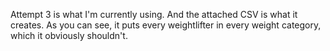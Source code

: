 Attempt 3 is what I'm currently using. And the attached CSV is what it creates. As you can see, it puts every weightlifter in every weight category, which it obviously shouldn't.
